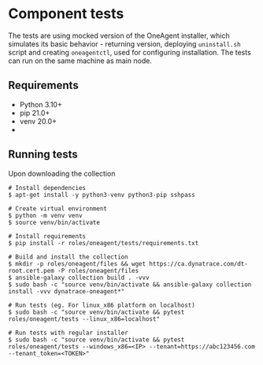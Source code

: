 # Component tests
The tests are using mocked version of the OneAgent installer, which simulates its basic behavior - returning version, 
deploying `uninstall.sh` script and creating `oneagentctl`, used for configuring installation. The tests can run on 
the same machine as main node.

## Requirements
- Python 3.10+
- pip 21.0+
- venv 20.0+
- 
## Running tests
Upon downloading the collection

```commandline
# Install dependencies
$ apt-get install -y python3-venv python3-pip sshpass

# Create virtual environment
$ python -m venv venv
$ source venv/bin/activate

# Install requirements
$ pip install -r roles/oneagent/tests/requirements.txt

# Build and install the collection
$ mkdir -p roles/oneagent/files && wget https://ca.dynatrace.com/dt-root.cert.pem -P roles/oneagent/files
$ ansible-galaxy collection build . -vvv
$ sudo bash -c "source venv/bin/activate && ansible-galaxy collection install -vvv dynatrace-oneagent*"

# Run tests (eg. For linux_x86 platform on localhost)
$ sudo bash -c "source venv/bin/activate && pytest roles/oneagent/tests --linux_x86=localhost"

# Run tests with regular installer
$ sudo bash -c "source venv/bin/activate && pytest roles/oneagent/tests --windows_x86=<IP> --tenant=https://abc123456.com --tenant_token=<TOKEN>"

```
